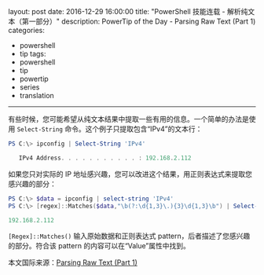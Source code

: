 ﻿layout: post
date: 2016-12-29 16:00:00
title: "PowerShell 技能连载 - 解析纯文本（第一部分）"
description: PowerTip of the Day - Parsing Raw Text (Part 1)
categories:
- powershell
- tip
tags:
- powershell
- tip
- powertip
- series
- translation
---
有些时候，您可能希望从纯文本结果中提取一些有用的信息。一个简单的办法是使用 `Select-String` 命令。这个例子只提取包含“IPv4”的文本行：


```powershell
PS C:\> ipconfig | Select-String 'IPv4'

   IPv4 Address. . . . . . . . . . . : 192.168.2.112
```

如果您只对实际的 IP 地址感兴趣，您可以改进这个结果，用正则表达式来提取您感兴趣的部分：

```powershell
PS C:\> $data = ipconfig | select-string 'IPv4' 
PS C:\> [regex]::Matches($data,"\b(?:\d{1,3}\.){3}\d{1,3}\b") | Select-Object -ExpandProperty Value

192.168.2.112
```

`[Regex]::Matches()` 输入原始数据和正则表达式 pattern，后者描述了您感兴趣的部分。符合该 pattern 的内容可以在“Value”属性中找到。

<!--more-->
本文国际来源：[Parsing Raw Text (Part 1)](http://community.idera.com/powershell/powertips/b/tips/posts/parsing-raw-text-part-1)
